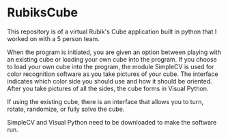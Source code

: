 RubiksCube
==========
This repository is of a virtual Rubik's Cube application built in python that I worked on with a 5 person team.

When the program is initiated, you are given an option between playing with an existing cube or loading your own
cube into the program. If you choose to load your own cube into the program, the module SimpleCV is used for color
recognition software as you take pictures of your cube. The interface indicates which color side you should use and
how it should be oriented. After you take pictures of all the sides, the cube forms in Visual Python.

If using the existing cube, there is an interface that allows you to turn, rotate, randomize, or fully solve the cube.

SimpleCV and Visual Python need to be downloaded to make the software run.
